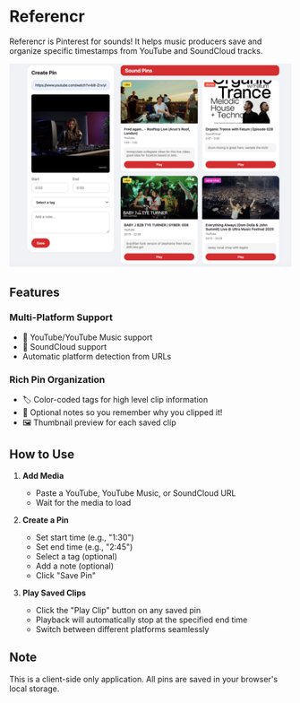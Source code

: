 # Referencr

Referencr is Pinterest for sounds! It helps music producers save and organize specific timestamps from YouTube and SoundCloud tracks.

![Referencr Screenshot](assets/readmescreenshot.png)

## Features

### Multi-Platform Support
- 🎥 YouTube/YouTube Music support
- 🎵 SoundCloud support
- Automatic platform detection from URLs

### Rich Pin Organization
- 🏷️ Color-coded tags for high level clip information
- 📝 Optional notes so you remember why you clipped it!
- 🖼️ Thumbnail preview for each saved clip

## How to Use

1. **Add Media**
   - Paste a YouTube, YouTube Music, or SoundCloud URL
   - Wait for the media to load

2. **Create a Pin**
   - Set start time (e.g., "1:30")
   - Set end time (e.g., "2:45")
   - Select a tag (optional)
   - Add a note (optional)
   - Click "Save Pin"

3. **Play Saved Clips**
   - Click the "Play Clip" button on any saved pin
   - Playback will automatically stop at the specified end time
   - Switch between different platforms seamlessly

## Note

This is a client-side only application. All pins are saved in your browser's local storage.
